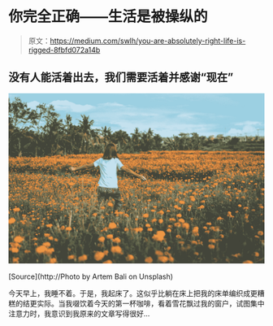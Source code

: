# 你完全正确——生活是被操纵的

> 原文：<https://medium.com/swlh/you-are-absolutely-right-life-is-rigged-8fbfd072a14b>

## 没有人能活着出去，我们需要活着并感谢“现在”

![](img/54ac95f954242265e6ad37b9260545eb.png)

[Source](http://Photo by Artem Bali on Unsplash)

今天早上，我睡不着。于是，我起床了。这似乎比躺在床上把我的床单编织成更糟糕的结更实际。当我啜饮着今天的第一杯咖啡，看着雪花飘过我的窗户，试图集中注意力时，我意识到我原来的文章写得很好…